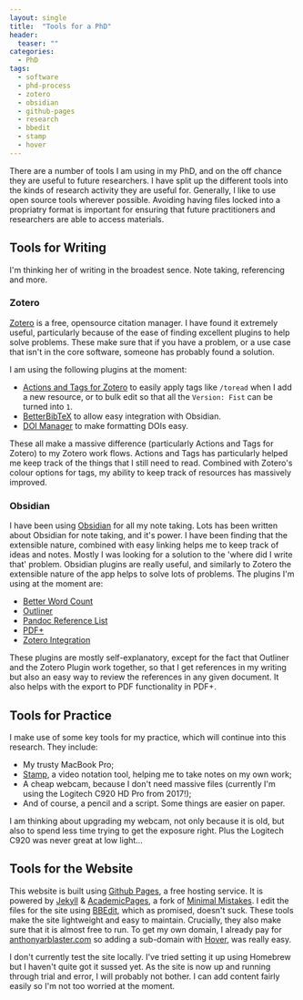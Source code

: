 ```yaml
---
layout: single
title:  "Tools for a PhD"
header:
  teaser: ""
categories: 
  - PhD
tags:
  - software
  - phd-process
  - zotero
  - obsidian
  - github-pages
  - research
  - bbedit
  - stamp
  - hover
---
```


There are a number of tools I am using in my PhD, and on the off chance they are useful to future researchers.
I have split up the different tools into the kinds of research activity they are useful for. 
Generally, I like to use open source tools wherever possible. Avoiding having files locked into a propriatry format is important for ensuring that future practitioners and researchers are able to access materials. 

## Tools for Writing
I'm thinking her of writing in the broadest sence. Note taking, referencing and more.

### Zotero
[Zotero](https://zotero.org) is a free, opensource citation manager. I have found it extremely useful, particularly because of the ease of finding excellent plugins to help solve problems. 
These make sure that if you have a problem, or a use case that isn't in the core software, someone has probably found a solution.

I am using the following plugins at the moment:
- [Actions and Tags for Zotero](https://github.com/windingwind/zotero-actions-tags#readme) to easily apply tags like `/toread` when I add a new resource, or to bulk edit so that all the `Version: Fist` can be turned into `1`.
- [BetterBibTeX](https://github.com/retorquere/zotero-better-bibtex) to allow easy integration with Obsidian.
- [DOI Manager](https://github.com/bwiernik/zotero-shortdoi) to make formatting DOIs easy.

These all make a massive difference (particularly Actions and Tags for Zotero) to my Zotero work flows. Actions and Tags has particularly helped me keep track of the things that I still need to read. Combined with Zotero's colour options for tags, my ability to keep track of resources has massively improved.

### Obsidian
I have been using [Obsidian](https://obsidian.md) for all my note taking. Lots has been written about Obsidian for note taking, and it's power. I have been finding that the extensible nature, combined with easy linking helps me to keep track of ideas and notes. Mostly I was looking for a solution to the 'where did I write that' problem.
Obsidian plugins are really useful, and similarly to Zotero the extensible nature of the app helps to solve lots of problems.
The plugins I'm using at the moment are:
- [Better Word Count](https://github.com/lukeleppan/better-word-count)
- [Outliner](https://github.com/vslinko/obsidian-outliner)
- [Pandoc Reference List](https://github.com/mgmeyers/obsidian-pandoc-reference-list)
- [PDF+](https://github.com/RyotaUshio/obsidian-pdf-plus)
- [Zotero Integration](https://github.com/mgmeyers/obsidian-zotero-integration)

These plugins are mostly self-explanatory, except for the fact that Outliner and the Zotero Plugin work together, so that I get references in my writing but also an easy way to review the references in any given document. It also helps with the export to PDF functionality in PDF+.

## Tools for Practice
I make use of some key tools for my practice, which will continue into this research. They include:
- My trusty MacBook Pro;
- [Stamp](https://stamp.xyz), a video notation tool, helping me to take notes on my own work;
- A cheap webcam, because I don't need massive files (currently I'm using the Logitech C920 HD Pro from 2017!);
- And of course, a pencil and a script. Some things are easier on paper.

I am thinking about upgrading my webcam, not only because it is old, but also to spend less time trying to get the exposure right. Plus the Logitech C920 was never great at low light...

## Tools for the Website
This website is built using [Github Pages](https://docs.github.com/en/pages), a free hosting service. It is powered by [Jekyll](http://jekyllrb.com/) & [AcademicPages](https://github.com/academicpages/academicpages.github.io), a fork of [Minimal Mistakes](https://mademistakes.com/work/minimal-mistakes-jekyll-theme/).
I edit the files for the site using [BBEdit](https://www.barebones.com/products/bbedit/index.html), which as promised, doesn't suck.
These tools make the site lightweight and easy to maintain. Crucially, they also make sure that it is almost free to run.
To get my own domain, I already pay for [anthonyarblaster.com](https://anthonyarblaster.com) so adding a sub-domain with [Hover](https://hover.com), was really easy.

I don't currently test the site locally. 
I've tried setting it up using Homebrew but I haven't quite got it sussed yet. 
As the site is now up and running through trial and error, I will probably not bother.
I can add content fairly easily so I'm not too worried at the moment.

